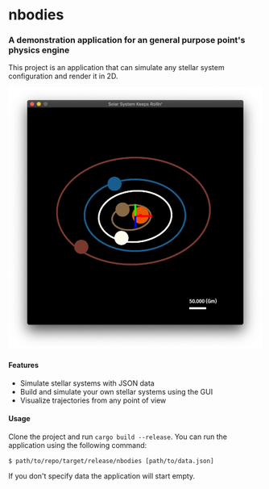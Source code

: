 # nbodies

### A demonstration application for an general purpose point's physics engine
This project is an application that can simulate any stellar system configuration
and render it in 2D.

![Demo](assets/demo.png)

#### Features
- Simulate stellar systems with JSON data
- Build and simulate your own stellar systems using the GUI
- Visualize trajectories from any point of view

#### Usage
Clone the project and run `cargo build --release`. You can run the application using the
following command:
```
$ path/to/repo/target/release/nbodies [path/to/data.json]
```
If you don't specify data the application will start empty.
